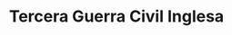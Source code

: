 ﻿---
title: "Tercera Guerra Civil Inglesa"
permalink: periodes_1029.html
layout: periode
dataInici: 1649
dataFi: 1651
sidebar: periodes
pares:
  - id: 521
    title: "Guerras de los Tres Reinos"
    dataInici: "(1639)"
    dataFi: "(1651)"

fills:
  - id: 1027
    title: "Batalla de Dunbar"
    dataInici: "(1650-09-03)"

  - id: 1026
    title: "Batalla de Worcester"
    dataInici: "(1651-09-03)"

jocsPrincipals:
jocsEscenaris:
jocsEpoca:
jocsEpocaEscenaris:
---
